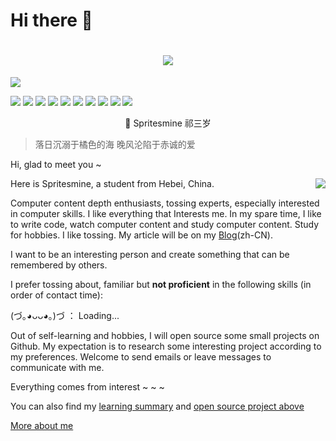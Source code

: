 # Hi there 👋 

<h1 align="center">
  <a href="https://qisansui.cn/">
    <img src="https://readme-typing-svg.herokuapp.com/?lines=fmt.Println(%22Hope%20you%20happy%20everyday%22);&center=true&size=19">
  </a>
</h1>

<img src="https://cdn.jsdelivr.net/gh/Spritesmine/Spritesmine/header.png"/>

[![](https://img.shields.io/badge/name-QISANSUI-orange?style=flat-square&logo=Analogue)]() [![](https://img.shields.io/badge/🇨🇳_Live_In-💖_China-e60000?style=flat-square)]() [![](https://img.shields.io/badge/🤣_Language-汉语、English-pink?style=flat-square)]() [![](https://img.shields.io/badge/IDE-Visual_Studio_Code-007ACC?style=flat-square&logo=Visual-Studio-Code)]() [![](https://img.shields.io/badge/OS-Windows_11-deepskyblue?style=flat-square&logo=Windows)]() [![](https://data.jsdelivr.com/v1/package/gh/Spritesmine/Spritesmine/badge)]() [![](https://img.shields.io/badge/Blog-QISANSUI.CN-339933?style=flat-square&logo=appveyor)]() [![](https://img.shields.io/badge/Gmail-sansuishushu@gmail.com-springgreen?style=flat&logo=gmail&link=mailto:sansuishushu@gmail.com)]() [![](https://img.shields.io/badge/t.me-@QISANSUI-goldenrod?style=flat&logo=telegram)]() [![](https://visitor-badge.laobi.icu/badge?page_id=spritesmine.spritesmine)]() 

<p align="center">
  👑   Spritesmine 祁三岁
</p>

> 落日沉溺于橘色的海 晚风沦陷于赤诚的爱

Hi, glad to meet you ~

<a href="#">
  <img align="right" src="https://github-readme-stats.vercel.app/api/top-langs/?username=Spritesmine&layout=compact">
</a>

Here is Spritesmine, a student from Hebei, China.

Computer content depth enthusiasts, tossing experts, especially interested in computer skills. I like everything that Interests me. In my spare time, I like to write code, watch computer content and study computer content. Study for hobbies. I like tossing. My article will be on my [Blog](https://qisansui.cn)(zh-CN).

I want to be an interesting person and create something that can be remembered by others.

I prefer tossing about, familiar but <b>not proficient</b> in the following skills (in order of contact time):

(づ｡◕ᴗᴗ◕｡)づ ： Loading...

Out of self-learning and hobbies, I will open source some small projects on Github. My expectation is to research some interesting project according to my preferences. Welcome to send emails or leave messages to communicate with me.

Everything comes from interest ~ ~ ~

You can also find my [learning summary](https://www.qisansui.cn) and [open source project above](https://github.com/Spritesmine/)


[More about me](https://qisansui.cn)

